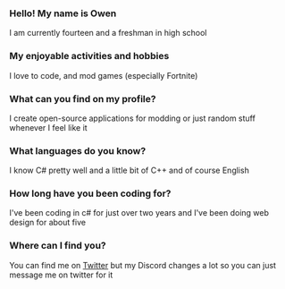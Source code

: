 ### Hello! My name is Owen
I am currently fourteen and a freshman in high school

### My enjoyable activities and hobbies
I love to code, and mod games (especially Fortnite)

### What can you find on my profile?
I create open-source applications for modding or just random stuff whenever I feel like it

### What languages do you know?
I know C# pretty well and a little bit of C++ and of course English

### How long have you been coding for?
I've been coding in c# for just over two years and I've been doing web design for about five

### Where can I find you?
You can find me on [Twitter](https://twitter.com/owenonhxd) but my Discord changes a lot so you can just message me on twitter for it
